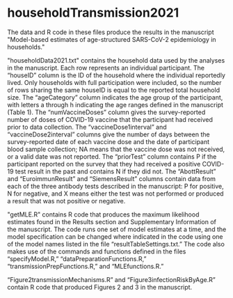 # householdTransmission2021

The data and R code in these files produce the results in the manuscript "Model-based estimates of age-structured SARS-CoV-2 epidemiology in households." 

"householdData2021.txt" contains the household data used by the analyses in the manuscript. Each row represents an individual participant. The “houseID” column is the ID of the household where the individual reportedly lived. Only households with full participation were included, so the number of rows sharing the same houseID is equal to the reported total household size. The “ageCategory” column indicates the age group of the participant, with letters a through h indicating the age ranges defined in the manuscript (Table 1). The “numVaccineDoses” column gives the survey-reported number of doses of COVID-19 vaccine that the participant had received prior to data collection. The “vaccineDose1interval” and “vaccineDose2interval” columns give the number of days between the survey-reported date of each vaccine dose and the date of participant blood sample collection; NA means that the vaccine dose was not received, or a valid date was not reported. The “priorTest” column contains P if the participant reported on the survey that they had received a positive COVID-19 test result in the past and contains N if they did not. The “AbottResult” and “EuroimmunResult” and “SiemensResult” columns contain data from each of the three antibody tests described in the manuscript: P for positive, N for negative, and X means either the test was not performed or produced a result that was not positive or negative.

"getMLE.R" contains R code that produces the maximum likelihood estimates found in the Results section and Supplementary Information of the manuscript. The code runs one set of model estimates at a time, and the model specification can be changed where indicated in the code using one of the model names listed in the file “resultTableSettings.txt.” The code also makes use of the commands and functions defined in the files “specifyModel.R,” “dataPreparationFunctions.R,” “transmissionPrepFunctions.R,” and “MLEfunctions.R.”

“Figure2transmissionMechanisms.R” and “Figure3infectionRiskByAge.R” contain R code that produced Figures 2 and 3 in the manuscript.
